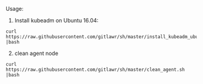 Usage:

1. Install kubeadm on Ubuntu 16.04:
```
curl https://raw.githubusercontent.com/gitlawr/sh/master/install_kubeadm_ubuntu16.sh |bash
```
2. clean agent node
```
curl https://raw.githubusercontent.com/gitlawr/sh/master/clean_agent.sh |bash
```


